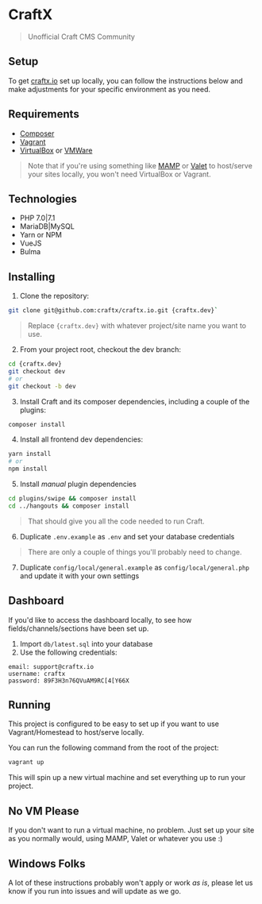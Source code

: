 # CraftX
> Unofficial Craft CMS Community

## Setup
To get [craftx.io][craftx] set up locally, you can follow the instructions below and make adjustments for your specific environment as you need.

## Requirements
- [Composer]
- [Vagrant]
- [VirtualBox][virtual-box] or [VMWare][vm-ware]

> Note that if you're using something like [MAMP] or [Valet] to host/serve your sites locally, you won't need VirtualBox or Vagrant.

## Technologies
- PHP 7.0|7.1
- MariaDB|MySQL
- Yarn or NPM
- VueJS
- Bulma

## Installing
1. Clone the repository:

```bash
git clone git@github.com:craftx/craftx.io.git {craftx.dev}`
```

> Replace `{craftx.dev}` with whatever project/site name you want to use.

2. From your project root, checkout the dev branch:
```bash
cd {craftx.dev}
git checkout dev
# or
git checkout -b dev
```

3. Install Craft and its composer dependencies, including a couple of the plugins:

```bash
composer install
```

4. Install all frontend dev dependencies:

```bash
yarn install
# or
npm install
```

5. Install _manual_ plugin dependencies

```bash
cd plugins/swipe && composer install
cd ../hangouts && composer install
```

> That should give you all the code needed to run Craft.

6. Duplicate `.env.example` as `.env` and set your database credentials
> There are only a couple of things you'll probably need to change.

7. Duplicate `config/local/general.example` as `config/local/general.php` and update it with your own settings

## Dashboard
If you'd like to access the dashboard locally, to see how fields/channels/sections have been set up.

1. Import `db/latest.sql` into your database
1. Use the following credentials:

```
email: support@craftx.io
username: craftx
password: 89F3H3n76QVuAM9RC[4[Y66X
```

## Running
This project is configured to be easy to set up if you want to use Vagrant/Homestead to host/serve locally.

You can run the following command from the root of the project:

```bash
vagrant up
```

This will spin up a new virtual machine and set everything up to run your project.

## No VM Please
If you don't want to run a virtual machine, no problem. Just set up your site as you normally would, using MAMP, Valet or whatever you use :)

## Windows Folks
A lot of these instructions probably won't apply or work _as is_, please let us know if you run into issues and will update as we go.

<!-- Link References -->
[composer]:https://getcomposer.org "Composer"
[craftx]:http://craftx.io "CraftX"
[vagrant]:https://www.vagrantup.com "Vagrant"
[valet]:https://laravel.com/docs/valet "Valet"
[virtual-box]:https://www.virtualbox.org "VirtualBox"
[vm-ware]:http://www.vmware.com "VMWare"
[mamp]:https://www.mamp.info "MAMP"
